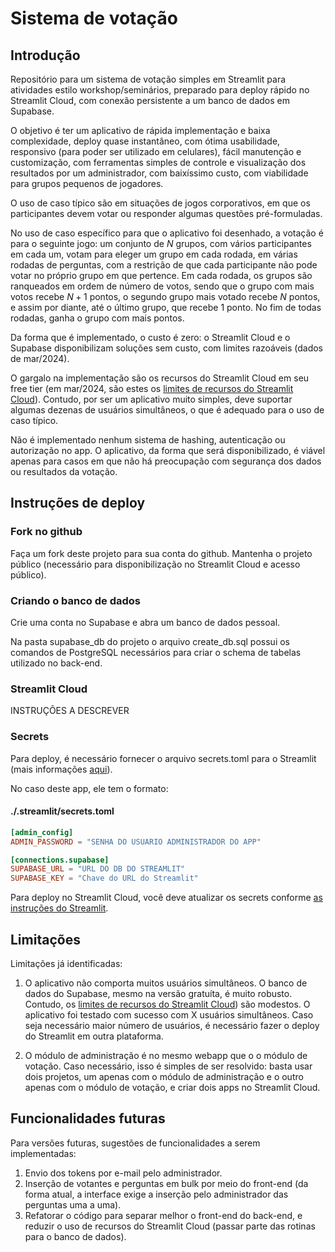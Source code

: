 # Sistema de votação

## Introdução

Repositório para um sistema de votação simples em Streamlit para atividades estilo workshop/seminários, preparado para deploy rápido no Streamlit Cloud, com conexão persistente a um banco de dados em Supabase.

O objetivo é ter um aplicativo de rápida implementação e baixa complexidade, deploy quase instantâneo, com ótima usabilidade, responsivo (para poder ser utilizado em celulares), fácil manutenção e customização, com ferramentas simples de controle e visualização dos resultados por um administrador, com baixíssimo custo, com viabilidade para grupos pequenos de jogadores.

O uso de caso típico são em situações de jogos corporativos, em que os participantes devem votar ou responder algumas questões pré-formuladas.

No uso de caso específico para que o aplicativo foi desenhado, a votação é para o seguinte jogo: um conjunto de $N$ grupos, com vários participantes em cada um, votam para eleger um grupo em cada rodada, em várias rodadas de perguntas, com a restrição de que cada participante não pode votar no próprio grupo em que pertence. Em cada rodada, os grupos são ranqueados em ordem de número de votos, sendo que o grupo com mais votos recebe $N+1$ pontos, o segundo grupo mais votado recebe $N$ pontos, e assim por diante, até o último grupo, que recebe 1 ponto. No fim de todas rodadas, ganha o grupo com mais pontos.

Da forma que é implementado, o custo é zero: o Streamlit Cloud e o Supabase disponibilizam soluções sem custo, com limites razoáveis (dados de mar/2024).

O gargalo na implementação são os recursos do Streamlit Cloud em seu free tier (em mar/2024, são estes os [limites de recursos do Streamlit Cloud](https://docs.streamlit.io/streamlit-community-cloud/manage-your-app)). Contudo, por ser um aplicativo muito simples, deve suportar algumas dezenas de usuários simultâneos, o que é adequado para o uso de caso típico.

Não é implementado nenhum sistema de hashing, autenticação ou autorização no app. O aplicativo, da forma que será disponibilizado, é viável apenas para casos em que não há preocupação com segurança dos dados ou resultados da votação.

## Instruções de deploy

### Fork no github

Faça um fork deste projeto para sua conta do github. Mantenha o projeto público (necessário para disponibilização no Streamlit Cloud e acesso público).

### Criando o banco de dados

Crie uma conta no Supabase e abra um banco de dados pessoal.

Na pasta supabase_db do projeto o arquivo create_db.sql possui os comandos de PostgreSQL necessários para criar o schema de tabelas utilizado no back-end.

### Streamlit Cloud

INSTRUÇÕES A DESCREVER

### Secrets

Para deploy, é necessário fornecer o arquivo secrets.toml para o Streamlit (mais informações [aqui](https://docs.streamlit.io/library/advanced-features/secrets-management)).

No caso deste app, ele tem o formato:

#### ./.streamlit/secrets.toml
```TOML
[admin_config]
ADMIN_PASSWORD = "SENHA DO USUARIO ADMINISTRADOR DO APP"

[connections.supabase]
SUPABASE_URL = "URL DO DB DO STREAMLIT"
SUPABASE_KEY = "Chave do URL do Streamlit"
```

Para deploy no Streamlit Cloud, você deve atualizar os secrets conforme [as instruções do Streamlit](https://docs.streamlit.io/streamlit-community-cloud/deploy-your-app/secrets-management).

## Limitações

Limitações já identificadas:

1. O aplicativo não comporta muitos usuários simultâneos. O banco de dados do Supabase, mesmo na versão gratuíta, é muito robusto. Contudo, os [limites de recursos do Streamlit Cloud](https://docs.streamlit.io/streamlit-community-cloud/manage-your-app)) são modestos. O aplicativo foi testado com sucesso com X usuários simultâneos. Caso seja necessário maior número de usuários, é necessário fazer o deploy do Streamlit em outra plataforma.

2. O módulo de administração é no mesmo webapp que o o módulo de votação. Caso necessário, isso é simples de ser resolvido: basta usar dois projetos, um apenas com o módulo de administração e o outro apenas com o módulo de votação, e criar dois apps no Streamlit Cloud.
 
## Funcionalidades futuras

Para versões futuras, sugestões de funcionalidades a serem implementadas:

1. Envio dos tokens por e-mail pelo administrador.
2. Inserção de votantes e perguntas em bulk por meio do front-end (da forma atual, a interface exige a inserção pelo administrador das perguntas uma a uma).
3. Refatorar o código para separar melhor o front-end do back-end, e reduzir o uso de recursos do Streamlit Cloud (passar parte das rotinas para o banco de dados).
